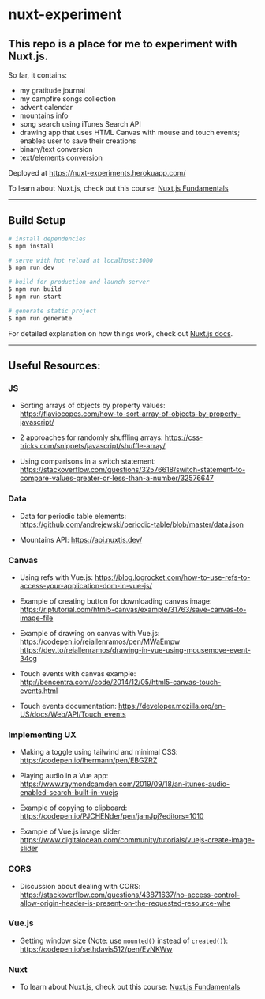 # nuxt-experiment

## This repo is a place for me to experiment with Nuxt.js.

So far, it contains:

- my gratitude journal
- my campfire songs collection
- advent calendar
- mountains info
- song search using iTunes Search API
- drawing app that uses HTML Canvas with mouse and touch events; enables user to save their creations
- binary/text conversion
- text/elements conversion

Deployed at https://nuxt-experiments.herokuapp.com/

To learn about Nuxt.js, check out this course: [Nuxt.js Fundamentals](https://vueschool.io/courses/nuxtjs-fundamentals)

---

## Build Setup

```bash
# install dependencies
$ npm install

# serve with hot reload at localhost:3000
$ npm run dev

# build for production and launch server
$ npm run build
$ npm run start

# generate static project
$ npm run generate
```

For detailed explanation on how things work, check out [Nuxt.js docs](https://nuxtjs.org).

---

## Useful Resources:

### JS

- Sorting arrays of objects by property values: https://flaviocopes.com/how-to-sort-array-of-objects-by-property-javascript/

- 2 approaches for randomly shuffling arrays: https://css-tricks.com/snippets/javascript/shuffle-array/

- Using comparisons in a switch statement: https://stackoverflow.com/questions/32576618/switch-statement-to-compare-values-greater-or-less-than-a-number/32576647

### Data

- Data for periodic table elements: https://github.com/andrejewski/periodic-table/blob/master/data.json

- Mountains API: https://api.nuxtjs.dev/

### Canvas

- Using refs with Vue.js: https://blog.logrocket.com/how-to-use-refs-to-access-your-application-dom-in-vue-js/

- Example of creating button for downloading canvas image: https://riptutorial.com/html5-canvas/example/31763/save-canvas-to-image-file

- Example of drawing on canvas with Vue.js: https://codepen.io/reiallenramos/pen/MWaEmpw https://dev.to/reiallenramos/drawing-in-vue-using-mousemove-event-34cg

- Touch events with canvas example: http://bencentra.com//code/2014/12/05/html5-canvas-touch-events.html

- Touch events documentation: https://developer.mozilla.org/en-US/docs/Web/API/Touch_events

### Implementing UX

- Making a toggle using tailwind and minimal CSS: https://codepen.io/lhermann/pen/EBGZRZ

- Playing audio in a Vue app: https://www.raymondcamden.com/2019/09/18/an-itunes-audio-enabled-search-built-in-vuejs

- Example of copying to clipboard: https://codepen.io/PJCHENder/pen/jamJpj?editors=1010

- Example of Vue.js image slider: https://www.digitalocean.com/community/tutorials/vuejs-create-image-slider

### CORS

- Discussion about dealing with CORS: https://stackoverflow.com/questions/43871637/no-access-control-allow-origin-header-is-present-on-the-requested-resource-whe

### Vue.js

- Getting window size (Note: use `mounted()` instead of `created()`): https://codepen.io/sethdavis512/pen/EvNKWw

### Nuxt

- To learn about Nuxt.js, check out this course: [Nuxt.js Fundamentals](https://vueschool.io/courses/nuxtjs-fundamentals)
